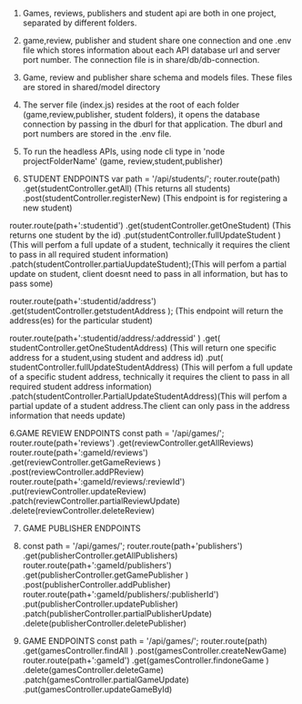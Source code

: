 1. Games, reviews, publishers and student api are both in one project, separated by different folders.
2. game,review, publisher and student share one connection and one .env file which stores information about
each API database url and server port number. The connection file is in share/db/db-connection.
3. Game, review and publisher share schema and models files. These files are stored in shared/model directory
4. The server file (index.js) resides at the root of each folder (game,review,publisher, student folders), it opens the database connection
by passing in the dburl for that application. The dburl and port numbers are stored in the .env file.

4. To run the headless APIs, using node cli type in 'node projectFolderName' (game, review,student,publisher)
5. STUDENT ENDPOINTS
var path = '/api/students/';
router.route(path)
   .get(studentController.getAll)  (This returns all students)
   .post(studentController.registerNew) (This endpoint is for registering a new student)

router.route(path+':studentid')
    .get(studentController.getOneStudent) (This returns one student by the id)
    .put(studentController.fullUpdateStudent ) (This will perfom a full update of a student, technically it requires the client to pass in all required student information)
    .patch(studentController.partiaUupdateStudent);(This will perfom a partial update on student, client doesnt need to pass in all information, but has to pass some)

router.route(path+':studentid/address')
     .get(studentController.getstudentAddress ); (This endpoint will return the address(es) for the particular student)

router.route(path+':studentid/address/:addressid' )
       .get( studentController.getOneStudentAddress) (This will return one specific address for a student,using student and address id)
       .put( studentController.fullUpdateStudentAddress) (This will perfom a full update of a specific student address, technically it requires the client to pass in all required      student address information)
       .patch(studentController.PartialUpdateStudentAddress)(This will perfom a partial update of a student address.The client can only pass in the address information that needs update)

6.GAME REVIEW ENDPOINTS
const path = '/api/games/';
router.route(path+'reviews')
      .get(reviewController.getAllReviews)  
router.route(path+':gameId/reviews')   
      .get(reviewController.getGameReviews )
      .post(reviewController.addPReview)
router.route(path+':gameId/reviews/:reviewId') 
      .put(reviewController.updateReview)
      .patch(reviewController.partialReviewUpdate)
      .delete(reviewController.deleteReview)
      
7. GAME PUBLISHER ENDPOINTS
8. const path = '/api/games/';
router.route(path+'publishers')
      .get(publisherController.getAllPublishers)  
router.route(path+':gameId/publishers')   
      .get(publisherController.getGamePublisher )
      .post(publisherController.addPublisher)
router.route(path+':gameId/publishers/:publisherId') 
      .put(publisherController.updatePublisher)
      .patch(publisherController.partialPublisherUpdate)
      .delete(publisherController.deletePublisher)
   
8. GAME ENDPOINTS
const path = '/api/games/';
router.route(path)
      .get(gamesController.findAll )
      .post(gamesController.createNewGame)
router.route(path+':gameId')
      .get(gamesController.findoneGame )
      .delete(gamesController.deleteGame)
      .patch(gamesController.partialGameUpdate)
      .put(gamesController.updateGameById)
